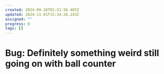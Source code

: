 ```yaml
---
created: 2024-09-16T01:51:56.405Z
updated: 2024-11-01T15:34:26.243Z
assigned: ""
progress: 0
tags: []
---
```


# Bug: Definitely something weird still going on with ball counter
